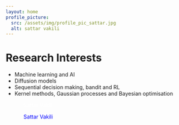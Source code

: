 ```yaml
---
layout: home
profile_picture:
  src: /assets/img/profile_pic_sattar.jpg
  alt: sattar vakili
---
```


# Research Interests

<ul>
  <li> Machine learning and AI</li>
  <li> Diffusion models</li>
  <li> Sequential decision making, bandit and RL</li>
  <li> Kernel methods, Gaussian processes and Bayesian optimisation</li>
<ul>

<div><div>
<div><div>


<span style="color:white">Sattar Vakili</span>

<span style="color:blue">Sattar Vakili</span>

